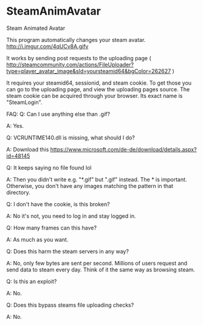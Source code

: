# SteamAnimAvatar
Steam Animated Avatar

This program automatically changes your steam avatar. http://i.imgur.com/4qUCv8A.gifv

It works by sending post requests to the uploading page ( http://steamcommunity.com/actions/FileUploader?type=player_avatar_image&sId=yoursteamid64&bgColor=262627 )

It requires your steamid64, sessionid, and steam cookie. To get those you can go to the uploading page, and view the uploading pages source. The steam cookie can be acquired through your browser. Its exact name is "SteamLogin".


FAQ:
Q: Can I use anything else than .gif?

A: Yes.

Q: VCRUNTIME140.dll is missing, what should I do?

A: Download this https://www.microsoft.com/de-de/download/details.aspx?id=48145

Q: It keeps saying no file found lol

A: Then you didn't write e.g. "*.gif" but ".gif" instead. The * is important. Otherwise, you don't have any images matching the pattern in that directory.

Q: I don't have the cookie, is this broken?

A: No it's not, you need to log in and stay logged in.

Q: How many frames can this have?

A: As much as you want.

Q: Does this harm the steam servers in any way?

A: No, only few bytes are sent per second. Millions of users request and send data to steam every day. Think of it the same way as browsing steam.

Q: Is this an exploit?

A: No.

Q: Does this bypass steams file uploading checks?

A: No.

